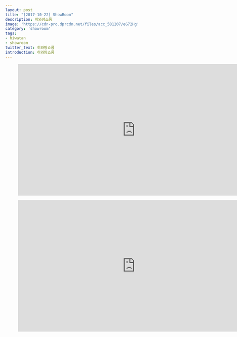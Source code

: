 ```yaml
---
layout: post
title: "[2017-10-22] ShowRoom"
description: 히와땅쇼룸
image: 'https://cdn-pro.dprcdn.net/files/acc_501207/eG72Hg'
category: 'showroom'
tags:
- hiwatan
- showroom
twitter_text: 히와땅쇼룸
introduction: 히와땅쇼룸
---
```

<figure class="video_container">
<iframe width="740" height="416" src="https://serviceapi.nmv.naver.com/flash/convertIframeTag.nhn?vid=2DF159CD892F4940DA58913590F0A47570CB&outKey=V129fc8eec710f4603f0529717e6f14f6a6fafce4bfece3ee55dc29717e6f14f6a6fa" frameborder="no" scrolling="no" webkitallowfullscreen mozallowfullscreen allowfullscreen></iframe>
</figure>

<figure class="video_container">
<iframe width="740" height="416" src="https://serviceapi.nmv.naver.com/flash/convertIframeTag.nhn?vid=CF685ABBF58B5DEB9D4124CFBFA8DD21CE50&outKey=V1230202c04f8e9b0acc88f981f07b48ef2f0be484bab45404bc08f981f07b48ef2f0" frameborder="no" scrolling="no" webkitallowfullscreen mozallowfullscreen allowfullscreen></iframe>
</figure>
